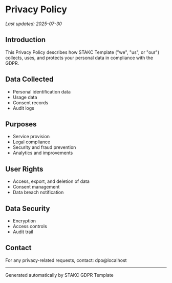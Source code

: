 # Privacy Policy

_Last updated: 2025-07-30_

## Introduction

This Privacy Policy describes how STAKC Template ("we", "us", or "our") collects, uses, and protects your personal data in compliance with the GDPR.

## Data Collected

- Personal identification data
- Usage data
- Consent records
- Audit logs

## Purposes

- Service provision
- Legal compliance
- Security and fraud prevention
- Analytics and improvements

## User Rights

- Access, export, and deletion of data
- Consent management
- Data breach notification

## Data Security

- Encryption
- Access controls
- Audit trail

## Contact

For any privacy-related requests, contact: dpo@localhost

---
Generated automatically by STAKC GDPR Template
